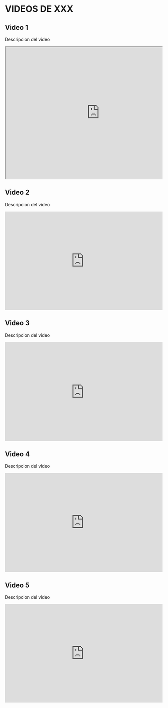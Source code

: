 # VIDEOS DE XXX

## Video 1
Descripcion del video
<pre><iframe width="600" height = "420"
src="https://www.youtube.com/embed/qKf2EwInKbA">
</iframe></pre>



## Video 2
Descripcion del video
<iframe width="100%" height="315" src="https://www.youtube.com/embed/uHjFZVilTJE" frameborder="0" allow="accelerometer; autoplay; clipboard-write; encrypted-media; gyroscope; picture-in-picture" allowfullscreen></iframe>

## Video 3
Descripcion del video
<iframe width="100%" height="315" src="https://www.youtube.com/embed/uHjFZVilTJE" frameborder="0" allow="accelerometer; autoplay; clipboard-write; encrypted-media; gyroscope; picture-in-picture" allowfullscreen></iframe>

## Video 4
Descripcion del video
<iframe width="100%" height="315" src="https://www.youtube.com/embed/uHjFZVilTJE" frameborder="0" allow="accelerometer; autoplay; clipboard-write; encrypted-media; gyroscope; picture-in-picture" allowfullscreen></iframe>

## Video 5
Descripcion del video
<iframe width="100%" height="315" src="https://www.youtube.com/embed/uHjFZVilTJE" frameborder="0" allow="accelerometer; autoplay; clipboard-write; encrypted-media; gyroscope; picture-in-picture" allowfullscreen></iframe>
